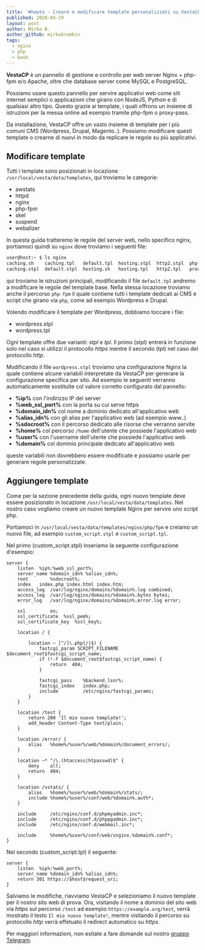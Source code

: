 ```yaml
---
title: '#howto - Creare e modificare template personalizzati su VestaCP'
published: 2020-04-29
layout: post
author: Mirko B.
author_github: mirkobrombin
tags:
  - nginx  
  - php  
  - bash
---
```

**VestaCP** è un pannello di gestione e controllo per web server Nginx + php-fpm e/o Apache, oltre che database server come MySQL e PostgreSQL.

Possiamo usare questo pannello per servire applicativi web come siti internet semplici o applicazioni che girano con NodeJS, Python e di qualsiasi altro tipo. Questo grazie ai template, i quali offrono un insieme di istruzioni per la messa online ad esempio tramite php-fpm o proxy-pass.

Da installazione, VestaCP offre un vasto insieme di template per i più comuni CMS (Wordpress, Drupal, Magento..). Possiamo modificare questi template o crearne di nuovi in modo da replicare le regole su più applicativi.

## Modificare template
Tutti i template sono posizionati in locazione `/usr/local/vesta/data/templates`, qui troviamo le categorie:

- awstats  
- httpd  
- nginx  
- php-fpm  
- skel  
- suspend  
- webalizer

In questa guida tratteremo le regole del server web, nello specifico nginx, portiamoci quindi su `nginx` dove troviamo i seguenti file:

```bash
user@host:~ $ ls nginx 
caching.sh    caching.tpl   default.tpl  hosting.stpl  http2.stpl  php-fpm
caching.stpl  default.stpl  hosting.sh   hosting.tpl   http2.tpl   proxy_ip.tpl
```

qui troviamo le istruzioni principali, modificando il file `default.tpl` andremo a modificare le regole del template base. Nella stessa locazione troviamo anche il percorso `php-fpm` il quale contiene tutti i template dedicati ai CMS e script che girano via `php`, come ad esempio Wordpress e Drupal.

Volendo modificare il template per Wordpress, dobbiamo toccare i file:

- wordpress.stpl
- wordpress.tpl


Ogni template offre due varianti: *stpl* e *tpl*. Il primo (stpl) entrerà in funzione solo nel caso si utilizzi il protocollo *https* mentre il secondo (tpl) nel caso del protocollo *http*.

Modificando il file `wordpress.stpl` troviamo una configurazione Nginx la quale contiene alcune variabili interpretate da VestaCP per generare la configurazione specifica per sito. Ad esempio le seguenti verranno automaticamente sostituite col valore corretto configurato dal pannello:

- **%ip%** con l'indirizzo IP del server
- **%web_ssl_port%** con la porta su cui serve https
- **%domain_idn%** col nome a dominio dedicato all'applicativo web
- **%alias_idn%** con gli alias per l'applicativo web (ad esempio www..)
- **%sdocroot%** con il percorso dedicato alle risorse che verranno servite
- **%home%** col percorso `/home` dell'utente che possiede l'applicativo web
- **%user%** con l'username dell'utente che possiede l'applicativo web
- **%domain%** col dominio principale dedicato all'applicativo web

queste variabili non dovrebbero essere modificate e possiamo usarle per generare regole personalizzate.

## Aggiungere template
Come per la sezione precedente della guida, ogni nuovo template deve essere posizionato in locazione `/usr/local/vesta/data/templates`. Nel nostro caso vogliamo creare un nuovo template Nginx per servire uno script php. 

Portiamoci in `/usr/local/vesta/data/templates/nginx/php/fpm` e creiamo un nuovo file, ad esempio `custom_script.stpl` e `custom_script.tpl`.

Nel primo (custom_script.stpl) inseriamo la seguente configurazione d'esempio:

```nginx
server {
    listen	%ip%:%web_ssl_port%;
    server_name %domain_idn% %alias_idn%;
    root        %sdocroot%;
    index	index.php index.html index.htm;
    access_log  /var/log/nginx/domains/%domain%.log combined;
    access_log  /var/log/nginx/domains/%domain%.bytes bytes;
    error_log   /var/log/nginx/domains/%domain%.error.log error;

    ssl         on;
    ssl_certificate	 %ssl_pem%;
    ssl_certificate_key  %ssl_key%;

    location / {

	    location ~ [^/]\.php(/|$) {
            fastcgi_param SCRIPT_FILENAME $document_root$fastcgi_script_name;
            if (!-f $document_root$fastcgi_script_name) {
                return  404;
            }

            fastcgi_pass    %backend_lsnr%;
            fastcgi_index   index.php;
            include         /etc/nginx/fastcgi_params;
        }
    }
    
    location /test {
        return 200 'Il mio nuovo template!';
        add_header Content-Type text/plain;
    }

    location /error/ {
        alias   %home%/%user%/web/%domain%/document_errors/;
    }

    location ~* "/\.(htaccess|htpasswd)$" {
        deny    all;
        return  404;
    }

    location /vstats/ {
        alias   %home%/%user%/web/%domain%/stats/;
        include %home%/%user%/conf/web/%domain%.auth*;
    }

    include     /etc/nginx/conf.d/phpmyadmin.inc*;
    include     /etc/nginx/conf.d/phppgadmin.inc*;
    include     /etc/nginx/conf.d/webmail.inc*;

    include     %home%/%user%/conf/web/snginx.%domain%.conf*;
}
```

Nel secondo (custom_script.tpl) il seguente:

```nginx
server {
    listen	%ip%:%web_port%;
    server_name %domain_idn% %alias_idn%;
    return 301 https://$host$request_uri;
}
```
Salviamo le modifiche, riavviamo VestaCP e selezioniamo il nuovo template per il nostro sito web di prova. Ora, visitando il nome a dominio del sito web via *https* sul percorso `/test` ad esempio `https://example.org/test`, verrà mostrato il testo `Il mio nuovo template!`, mentre visitando il percorso su protocollo *http* verrà effetuato il redirect automatico su *https*.

Per maggiori informazioni, non esitate a fare domande sul nostro [gruppo Telegram](https://t.me/linuxpeople).